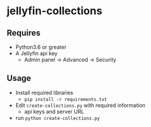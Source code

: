 # jellyfin-collections

## Requires

* Python3.6 or greater
* A Jellyfin api key
  * Admin panel -> Advanced -> Security

## Usage

* Install required libraries
  * `pip install -r requirements.txt`
* Edit `create-collections.py` with required information
  * api keys and server URL
* run `python create-collections.py`
